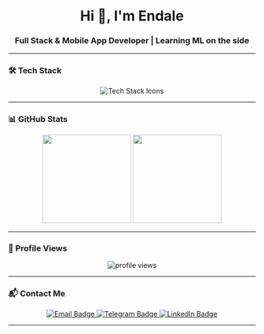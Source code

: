 <!-- Profile Header -->
<h1 align="center">Hi 👋, I'm Endale</h1>
<h3 align="center">Full Stack & Mobile App Developer | Learning ML on the side </h3>




---

### 🛠️ Tech Stack
<p align="center">
  <img src="https://skillicons.dev/icons?i=go,python,dart,nodejs,vue,react,nuxtjs,flutter,tensorflow,git,docker" alt="Tech Stack Icons" />
</p>


---



### 📊 GitHub Stats
<p align="center">
  <img src="https://github-readme-stats.vercel.app/api?username=Endale2&show_icons=true&theme=radical" height="180px" />
  <img src="https://github-readme-stats.vercel.app/api/top-langs/?username=Endale2&layout=compact&theme=radical" height="180px" />
</p>

---


### 👀 Profile Views
<p align="center">
  <img src="https://komarev.com/ghpvc/?username=Endale2&label=Profile+Views&color=0e75b6&style=flat" alt="profile views" />
</p>

---

### 📬 Contact Me
<p align="center">
  <a href="mailto:endale406@gmail.com">
    <img src="https://img.shields.io/badge/Email-D14836?style=flat-square&logo=gmail&logoColor=white" alt="Email Badge"/>
  </a>
  <a href="https://t.me/codejkr">
    <img src="https://img.shields.io/badge/Telegram-2CA5E0?style=flat-square&logo=telegram&logoColor=white" alt="Telegram Badge"/>
  </a>
  <a href="https://www.linkedin.com/in/endale25">
    <img src="https://img.shields.io/badge/LinkedIn-0A66C2?style=flat-square&logo=linkedin&logoColor=white" alt="LinkedIn Badge"/>
  </a>
</p>


---

